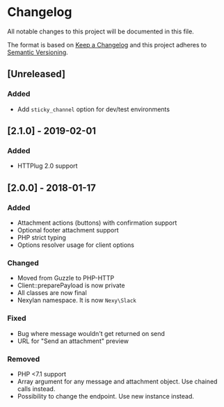 # Changelog
All notable changes to this project will be documented in this file.

The format is based on [Keep a Changelog](http://keepachangelog.com/en/1.0.0/)
and this project adheres to [Semantic Versioning](http://semver.org/spec/v2.0.0.html).

## [Unreleased]
### Added
- Add `sticky_channel` option for dev/test environments

## [2.1.0] - 2019-02-01
### Added
- HTTPlug 2.0 support

## [2.0.0] - 2018-01-17
### Added
- Attachment actions (buttons) with confirmation support
- Optional footer attachment support
- PHP strict typing
- Options resolver usage for client options

### Changed
- Moved from Guzzle to PHP-HTTP
- Client::preparePayload is now private
- All classes are now final
- Nexylan namespace. It is now `Nexy\Slack`

### Fixed
- Bug where message wouldn't get returned on send
- URL for "Send an attachment" preview

### Removed
- PHP <7.1 support
- Array argument for any message and attachment object. Use chained calls instead.
- Possibility to change the endpoint. Use new instance instead.
